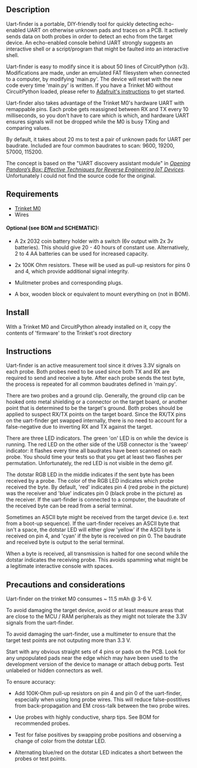 ## Description

Uart-finder is a portable, DIY-friendly tool for quickly detecting echo-enabled UART on otherwise unknown pads and traces on a PCB. It actively sends data on both probes in order to detect an echo from the target device. An echo-enabled console behind UART strongly suggests an interactive shell or a script/program that might be faulted into an interactive shell.

Uart-finder is easy to modify since it is about 50 lines of CircuitPython (v3). Modifications are made, under an emulated FAT filesystem when connected to a computer, by modifying 'main.py'. The device will reset with the new code every time 'main.py' is written. If you have a Trinket M0 without CircuitPython loaded, please refer to [Adafruit's instructions](https://learn.adafruit.com/adafruit-trinket-m0-circuitpython-arduino/circuitpython) to get started.

Uart-finder also takes advantage of the Trinket M0's hardware UART with remappable pins.
Each probe gets reassigned between RX and TX every 10 milliseconds, so you don't have to care which is which, and hardware UART ensures signals will not be dropped while the M0 is busy TXing and comparing values.

By default, it takes about 20 ms to test a pair of unknown pads for UART per baudrate. Included are four common baudrates to scan: 9600, 19200, 57000, 115200.

The concept is based on the "UART discovery assistant module" in [*Opening Pandora’s Box: Effective Techniques for Reverse Engineering IoT Devices*](https://iss.oy.ne.ro/Pandora.pdf). Unfortunately I could not find the source code for the original.

## Requirements

  - [Trinket M0](https://learn.adafruit.com/adafruit-trinket-m0-circuitpython-arduino/overview)
  - Wires

#### Optional (see BOM and SCHEMATIC):

  - A 2x 2032 coin battery holder with a switch (6v output with 2x 3v batteries). This should give 20 - 40 hours of constant use. Alternatively, 2 to 4 AA batteries can be used for increased capacity.

  - 2x 100K Ohm resistors. These will be used as pull-up resistors for pins 0 and 4, which provide additional signal integrity.

  - Mulitmeter probes and corresponding plugs.

  - A box, wooden block or equivalent to mount everything on (not in BOM).

## Install

With a Trinket M0 and CircuitPython already installed on it, copy the contents of 'firmware' to the Trinket's root directory

## Instructions

Uart-finder is an active measurement tool since it drives 3.3V signals on each probe. Both probes need to be used since both TX and RX are required to send and receive a byte. After each probe sends the test byte, the process is repeated for all common baudrates defined in 'main.py'.

There are two probes and a ground clip. Generally, the ground clip can be hooked onto metal shielding or a connector on the target board, or another point that is determined to be the target's ground. Both probes should be applied to suspect RX/TX points on the target board. Since the RX/TX pins on the uart-finder get swapped internally, there is no need to account for a false-negative due to inverting RX and TX against the target.

There are three LED indicators. The green 'on' LED is on while the device is running. The red LED on the other side of the USB connector is the 'sweep' indicator: it flashes every time all baudrates have been scanned on each probe. You should time your tests so that you get at least two flashes per permutation. Unfortunately, the red LED is not visible in the demo gif.

The dotstar RGB LED in the middle indicates if the sent byte has been received by a probe. The color of the RGB LED indicates which probe received the byte. By default, 'red' indicates pin 4 (red probe in the picture) was the receiver and 'blue' indicates pin 0 (black probe in the picture) as the receiver. If the uart-finder is connected to a computer, the baudrate of the received byte can be read from a serial terminal.

Sometimes an ASCII byte might be received from the target device (i.e. text from a boot-up sequence). If the uart-finder receives an ASCII byte that isn't a space, the dotstar LED will either glow 'yellow' if the ASCII byte is received on pin 4, and 'cyan' if the byte is received on pin 0. The baudrate and received byte is output to the serial terminal.

When a byte is received, all transmission is halted for one second while the dotstar indicates the receiving probe. This avoids spamming what might be a legitimate interactive console with spaces.

## Precautions and considerations

Uart-finder on the trinket M0 consumes ~ 11.5 mAh @ 3-6 V.

To avoid damaging the target device, avoid or at least measure areas that are close to the MCU / RAM peripherals as they might not tolerate the 3.3V signals from the uart-finder.

To avoid damaging the uart-finder, use a multimeter to ensure that the target test points are not outputing more than 3.3 V.

Start with any obvious straight sets of 4 pins or pads on the PCB. Look for any unpopulated pads near the edge which may have been used to the development version of the device to manage or attach debug ports. Test unlabeled or hidden connectors as well.

To ensure accuracy:

  - Add 100K-Ohm pull-up resistors on pin 4 and pin 0 of the uart-finder, especially when using long probe wires. This will reduce false-postitives from back-propagation and EM cross-talk between the two probe wires.

  - Use probes with highly conductive, sharp tips. See BOM for recommended probes.

  - Test for false positives by swapping probe positions and observing a change of color from the dotstar LED.

  - Alternating blue/red on the dotstar LED indicates a short between the probes or test points.

